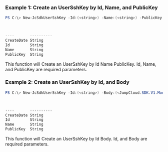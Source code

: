 ### Example 1: Create an UserSshKey by Id, Name, and PublicKey
```powershell
PS C:\> New-JcSdkUserSshKey -Id:(<string>) -Name:(<string>) -PublicKey:(<string>)



----       ----------
CreateDate String
Id         String
Name       String
PublicKey  String


```

This function will Create an UserSshKey by Id Name PublicKey. Id, Name, and PublicKey are required parameters.

### Example 2: Create an UserSshKey by Id, and Body
```powershell
PS C:\> New-JcSdkUserSshKey -Id:(<string>) -Body:(<JumpCloud.SDK.V1.Models.Sshkeypost>)



----       ----------
CreateDate String
Id         String
Name       String
PublicKey  String


```

This function will Create an UserSshKey by Id Body. Id, and Body are required parameters.

